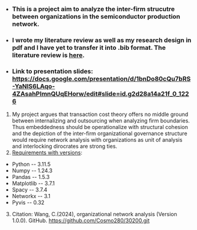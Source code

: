 * ### This is a project aim to analyze the inter-firm strucutre between organizations in the semiconductor production network.
* ### I wrote my literature review as well as my research design in pdf and I have yet to transfer it into .bib format. The literature review is [here](https://github.com/Cosmo280/30200/blob/main/Thesis%20proposal%20components/1st%20draft%20lit%20review%20(1).pdf).
* ### Link to presentation slides: https://docs.google.com/presentation/d/1bnDo80cQu7bRS-YaNlS6LAqo-4ZAsahPlmnQUqEHorw/edit#slide=id.g2d28a14a21f_0_1226
1. My project argues that transaction cost theory offers no middle ground between internalizing and outsourcing when analyzing firm boundaries. Thus embeddedness should be operationalize with structural cohesion and the depiction of the inter-firm organizational governance structure would require network analysis with organizations as unit of analysis and interlocking dirocrates are strong ties. 
2. [Requirements with versions](https://github.com/Cosmo280/30200/blob/main/requirements.txt): 
* Python -- 3.11.5
* Numpy -- 1.24.3
* Pandas -- 1.5.3
* Matplotlib -- 3.7.1
* Spacy -- 3.7.4
* Networkx -- 3.1
* Pyvis -- 0.32
3. Citation: Wang, C.(2024), organizational network analysis (Version 1.0.0). GitHub. https://github.com/Cosmo280/30200.git
